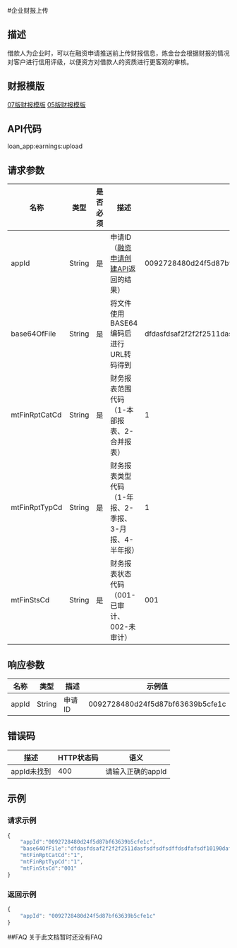 #企业财报上传
## 描述
借款人为企业时，可以在融资申请推送前上传财报信息，炼金台会根据财报的情况对客户进行信用评级，以便资方对借款人的资质进行更客观的审核。
## 财报模版
<a href="https://dcms.lianjintai.com/downloads/finance/%E7%B3%BB%E7%BB%9F07%E7%89%88%E4%BC%81%E4%B8%9A%E8%B4%A2%E5%8A%A1%E6%8A%A5%E8%A1%A8.xlsx" target="_blank">07版财报模版</a>
<a href="https://dcms.lianjintai.com/downloads/finance/%E7%B3%BB%E7%BB%9F05%E7%89%88%E4%BC%81%E4%B8%9A%E8%B4%A2%E5%8A%A1%E6%8A%A5%E8%A1%A8.xlsx" target="_blank">05版财报模版</a>

## API代码
loan\_app:earnings:upload 

## 请求参数
| 名称 | 类型 | 是否必须 | 描述 | 示例值 |
| --- | --- | --- | --- | --- |
| appId | String | 是 | 申请ID（[融资申请创建API](2.1.1_融资申请创建.md)返回的结果） | 0092728480d24f5d87bf63639b5cfe1c |
| base64OfFile | String | 是 | 将文件使用BASE64编码后进行URL转码得到 | dfdasfdsaf2f2f2f2511dasfsdfsdfsdffdsdfafsdf10190dafffb4863168ec04== |
| mtFinRptCatCd | String | 是 | 财务报表范围代码（1-本部报表、2-合并报表） | 1 |
| mtFinRptTypCd | String | 是 | 财务报表类型代码（1-年报、2-季报、3-月报、4-半年报） | 1 |
| mtFinStsCd | String | 是 | 财务报表状态代码（001-已审计、002-未审计） | 001 |

## 响应参数
| 名称 | 类型 | 描述 |示例值 |
| --- | --- | --- | --- |
| appId | String | 申请ID | 0092728480d24f5d87bf63639b5cfe1c |

## 错误码
| 描述 | HTTP状态码 | 语义 |
| --- | --- | --- | 
| appId未找到 | 400 | 请输入正确的appId |

## 示例
### 请求示例
```javascript
{
    "appId":"0092728480d24f5d87bf63639b5cfe1c",
	"base64OfFile":"dfdasfdsaf2f2f2f2511dasfsdfsdfsdffdsdfafsdf10190dafffb4863168ec04==",
	"mtFinRptCatCd":"1",
	"mtFinRptTypCd":"1",
	"mtFinStsCd":"001"
}
```
### 返回示例
```javascript
{
    "appId": "0092728480d24f5d87bf63639b5cfe1c"
}
```
##FAQ
关于此文档暂时还没有FAQ